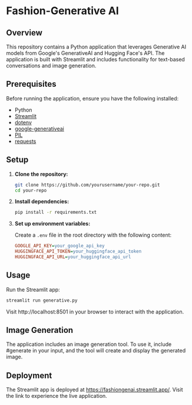 # Fashion-Generative AI

## Overview

This repository contains a Python application that leverages Generative AI models from Google's GenerativeAI and Hugging Face's API. The application is built with Streamlit and includes functionality for text-based conversations and image generation.

## Prerequisites

Before running the application, ensure you have the following installed:

- Python
- [Streamlit](https://streamlit.io/)
- [dotenv](https://pypi.org/project/python-dotenv/)
- [google-generativeai](https://pypi.org/project/google-generativeai/)
- [PIL](https://pypi.org/project/Pillow/)
- [requests](https://pypi.org/project/requests/)

## Setup

1. **Clone the repository:**

    ```bash
    git clone https://github.com/yourusername/your-repo.git
    cd your-repo
    ```

2. **Install dependencies:**

    ```bash
    pip install -r requirements.txt
    ```

3. **Set up environment variables:**

    Create a `.env` file in the root directory with the following content:

    ```ini
    GOOGLE_API_KEY=your_google_api_key
    HUGGINGFACE_API_TOKEN=your_huggingface_api_token
    HUGGINGFACE_API_URL=your_huggingface_api_url
    ```

## Usage

Run the Streamlit app:

```bash
streamlit run generative.py
```

Visit http://localhost:8501 in your browser to interact with the application.

## Image Generation
The application includes an image generation tool. To use it, include #generate in your input, and the tool will create and display the generated image.

## Deployment
The Streamlit app is deployed at https://fashiongenai.streamlit.app/. Visit the link to experience the live application.
